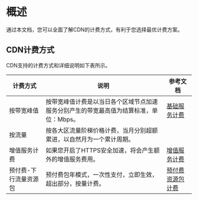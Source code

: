 # 概述

通过本文档，您可以全面了解CDN的计费方式，有利于您选择最优计费方案。

## CDN计费方式

CDN支持的计费方式和详细说明如下表所示。

|计费方式|说明|参考文档|
|----|--|----|
|按带宽峰值|按带宽峰值计费是以当日各个区域节点加速服务分别产生的带宽最高值为结算标准，单位：Mbps。|[基础服务计费](/intl.zh-CN/产品定价/计费方式/基础服务计费.md)|
|按流量|按各大区流量阶梯价格计费，当月分别超额累进，以自然月为一个累计周期。|
|增值服务计费|如果您开启了HTTPS安全加速，将会产生额外的增值服务费用。|[增值服务计费](/intl.zh-CN/产品定价/计费方式/增值服务计费.md)|
|预付费-下行流量资源包|预付费包年模式，一次性支付，立即生效，超出部分，按量计费。|[预付费资源包计费](/intl.zh-CN/产品定价/计费方式/预付费资源包计费.md)|

